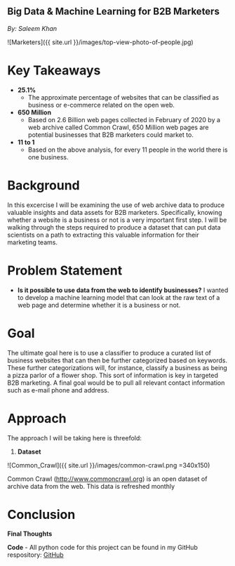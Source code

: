 ## Big Data & Machine Learning for B2B Marketers

*By: Saleem Khan* 

![Marketers]({{ site.url }}/images/top-view-photo-of-people.jpg)

# Key Takeaways
  - **25.1%**  
    - The approximate percentage of websites that can be classified as business or e-commerce related on the open web.
  - **650 Million** 
    - Based on 2.6 Billion web pages collected in February of 2020 by a web archive called Common Crawl, 650 Million web pages are potential businesses that B2B marketers could market to.
  - **11 to 1** 
    - Based on the above analysis, for every 11 people in the world there is one business.

# Background
In this excercise I will be examining the use of web archive data to produce valuable insights and data assets for B2B marketers. Specifically, knowing whether a website is a business or not is a very important first step. I will be walking through the steps required to produce a dataset that can put data scientists on a path to extracting this valuable information for their marketing teams. 

# Problem Statement
  - **Is it possible to use data from the web to identify businesses?**
    I wanted to develop a machine learning model that can look at the raw text of a web page and determine whether it is a business or not. 
   
# Goal
The ultimate goal here is to use a classifier to produce a curated list of business websites that can then be further categorized based on keywords. These further categorizations will, for instance, classify a business as being a pizza parlor of a flower shop. This sort of information is key in targeted B2B marketing. A final goal would be to pull all relevant contact information such as e-mail  phone and address.
    
# Approach
The approach I will be taking here is threefold:

1. **Dataset** 

![Common_Crawl]({{ site.url }}/images/common-crawl.png =340x150)

Common Crawl (http://www.commoncrawl.org) is an open dataset of archive data from the web. This data is refreshed monthly 

# Conclusion

**Final Thoughts**

**Code** - All python code for this project can be found in my GitHub respository: [GitHub](https://github.com/skhan-tech/BusinessClassifier)
